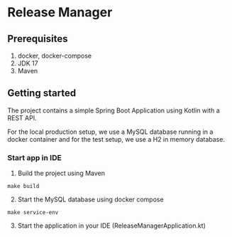 # Release Manager

## Prerequisites

1. docker, docker-compose
2. JDK 17
3. Maven

## Getting started

The project contains a simple Spring Boot Application using Kotlin with a REST API.

For the local production setup, we use a MySQL database running in a docker container and for the test setup, we use a
H2 in memory database.

### Start app in IDE

1. Build the project using Maven

```
make build
```

2. Start the MySQL database using docker compose

```
make service-env
```

3. Start the application in your IDE (ReleaseManagerApplication.kt)

